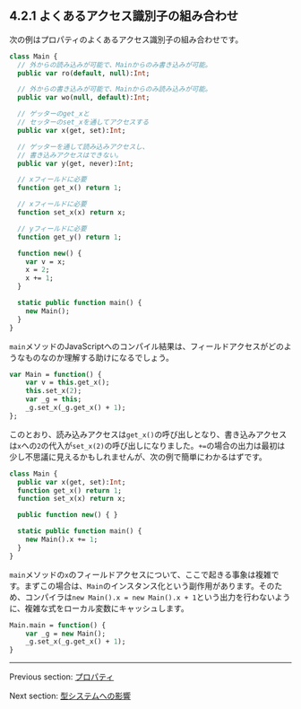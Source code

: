 ## 4.2.1 よくあるアクセス識別子の組み合わせ

次の例はプロパティのよくあるアクセス識別子の組み合わせです。

```haxe
class Main {
  // 外からの読み込みが可能で、Mainからのみ書き込みが可能。
  public var ro(default, null):Int;

  // 外からの書き込みが可能で、Mainからのみ読み込みが可能。
  public var wo(null, default):Int;

  // ゲッターのget_xと
  // セッターのset_xを通してアクセスする
  public var x(get, set):Int;

  // ゲッターを通して読み込みアクセスし、
  // 書き込みアクセスはできない。
  public var y(get, never):Int;

  // xフィールドに必要
  function get_x() return 1;

  // xフィールドに必要
  function set_x(x) return x;

  // yフィールドに必要
  function get_y() return 1;

  function new() {
    var v = x;
    x = 2;
    x += 1;
  }

  static public function main() {
    new Main();
  }
}
```

`main`メソッドのJavaScriptへのコンパイル結果は、フィールドアクセスがどのようなものなのか理解する助けになるでしょう。

```haxe
var Main = function() {
	var v = this.get_x();
	this.set_x(2);
	var _g = this;
	_g.set_x(_g.get_x() + 1);
};
```

このとおり、読み込みアクセスは`get_x()`の呼び出しとなり、書き込みアクセスは`x`への`2`の代入が`set_x(2)`の呼び出しになりました。`+=`の場合の出力は最初は少し不思議に見えるかもしれませんが、次の例で簡単にわかるはずです。

```haxe
class Main {
  public var x(get, set):Int;
  function get_x() return 1;
  function set_x(x) return x;

  public function new() { }

  static public function main() {
    new Main().x += 1;
  }
}
```

`main`メソッドの`x`のフィールドアクセスについて、ここで起きる事象は複雑です。まずこの場合は、`Main`のインスタンス化という副作用があります。そのため、コンパイラは`new Main().x = new Main().x + 1`という出力を行わないように、複雑な式をローカル変数にキャッシュします。

```haxe
Main.main = function() {
	var _g = new Main();
	_g.set_x(_g.get_x() + 1);
}
```

---

Previous section: [プロパティ](class-field-property.md)

Next section: [型システムへの影響](class-field-property-type-system-impact.md)